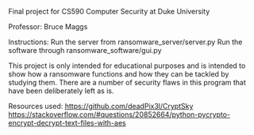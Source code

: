 Final project for CS590 Computer Security at Duke University

Professor: Bruce Maggs

Instructions:
Run the server from ransomware_server/server.py
Run the software through ransomware_software/gui.py

This project is only intended for educational purposes and is intended to show how a ransomware functions and how they can be tackled by studying them.
There are a number of security flaws in this program that have been deliberately left as is.


Resources used:
https://github.com/deadPix3l/CryptSky
https://stackoverflow.com/#questions/20852664/python-pycrypto-encrypt-decrypt-text-files-with-aes
